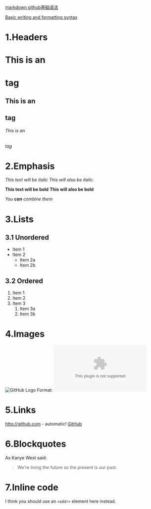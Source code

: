 [markdown github基础语法](https://guides.github.com/features/mastering-markdown/)

[Basic writing and formatting syntax](https://help.github.com/en/articles/basic-writing-and-formatting-syntax)

# 1.Headers
# This is an <h1> tag
## This is an <h2> tag
###### This is an <h6> tag

# 2.Emphasis
*This text will be italic*
_This will also be italic_

**This text will be bold**
__This will also be bold__

_You **can** combine them_

# 3.Lists
## 3.1 Unordered
* Item 1
* Item 2
  * Item 2a
  * Item 2b
## 3.2 Ordered
1. Item 1
1. Item 2
1. Item 3
   1. Item 3a
   1. Item 3b
# 4.Images
![GitHub Logo](/images/logo.png)
Format: ![Alt Text](www.baidu.com)

# 5.Links
http://github.com - automatic!
[GitHub](http://github.com)

# 6.Blockquotes
As Kanye West said:

> We're living the future so
> the present is our past.

# 7.Inline code
I think you should use an
`<addr>` element here instead.
